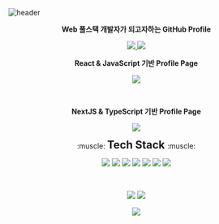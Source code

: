 ![header](https://capsule-render.vercel.app/api?type=waving&color=auto&height=300&section=header&text=Jaekyu%20Sim&fontSize=90&animation=fadeIn&fontAlignY=38&desc=Want%20to%20be%20Fullstack%20Developer&descAlignY=60&descAlign=62)

<p align='center'> <b>Web 풀스택 개발자가 되고자하는 GitHub Profile</b> </p>

<p align='center'>
  <a href="https://blog.naver.com/worb1605">
    <img src="https://img.shields.io/badge/Tech%20Blog%20-%234FC08D.svg?&style=for-the-badge&logo=Naver&logoColor=white"/>
  </a>
  <a href="https://github.com/Jaekyu-Sim">
    <img src="https://img.shields.io/badge/Github%20-%23000000.svg?&style=for-the-badge&logo=GitHub&logoColor=white"/>
  </a>
  <br/>
</p>
<p align='center'>
  <p align='center'> <b>React & JavaScript 기반 Profile Page</b> </p>
  <p align='center'>
  <a href="http://simjaekyu.site/">
    <img src="https://img.shields.io/badge/Portfolio Page(made with React&Javascript)%20-%23562100.svg?&style=for-the-badge&logo=React&logoColor=white"/>
  </a>
  </p>
  <br/>
  <p align='center'> <b>NextJS & TypeScript 기반 Profile Page</b> </p>
  <p align='center'>
  <a href="https://portfolio-typescript2-vlc7s6vvgq-uw.a.run.app/">
    <img src="https://img.shields.io/badge/Portfolio Page(made with React&Typescript)%20-%23235500.svg?&style=for-the-badge&logo=next.js&logoColor=white"/>
  </a>
  </p>
</p>

<p align='center'>:muscle: <b> <span style="font-size:150%">Tech Stack </span> </b> :muscle:</p>
<p align='center'>
  <p align='center'>
    <img src="https://img.shields.io/badge/React-3766AB?style=flat-square&logo=React&logoColor=white"/>
    <img src="https://img.shields.io/badge/NextJS-3766AB?style=flat-square&logo=next.js&logoColor=white"/>
    <img src="https://img.shields.io/badge/Javascript-3766AB?style=flat-square&logo=Javascript&logoColor=white"/>
    <img src="https://img.shields.io/badge/Spring Boot-3766AB?style=flat-square&logo=Spring Boot&logoColor=white"/>
    <img src="https://img.shields.io/badge/Java-3766AB?style=flat-square&logo=java&logoColor=white"/>
    <img src="https://img.shields.io/badge/Typescript-3766AB?style=flat-square&logo=Typescript&logoColor=white"/>
    <img src="https://img.shields.io/badge/Spring-3766AB?style=flat-square&logo=Spring&logoColor=white">
  </p>
  <br/>
  <p align='center'>
    <img src="https://img.shields.io/badge/Python-3766AB?style=flat-square&logo=Python&logoColor=white"/>
    <img src="https://img.shields.io/badge/Tensorflow-3766AB?style=flat-square&logo=Tensorflow&logoColor=white"/>
  </p>
  <p align='center'>
    <img src="https://img.shields.io/badge/Oracle SQL-3766AB?style=flat-square&logo=Oracle&logoColor=white"/>
  </p>
  
 </p>
 
 
 


<!-- <img src="https://img.shields.io/badge/쓰고자하는_텍스트-컬러코드?style=flat-square&logo=simpleicons에서_아이콘이름&logoColor=white"/></a>&nbsp  -->
<!--
**Jaekyu-Sim/Jaekyu-Sim** is a ✨ _special_ ✨ repository because its `README.md` (this file) appears on your GitHub profile.

Here are some ideas to get you started:

- 🔭 I’m currently working on ...
- 🌱 I’m currently learning ...
- 👯 I’m looking to collaborate on ...
- 🤔 I’m looking for help with ...
- 💬 Ask me about ...
- 📫 How to reach me: ...
- 😄 Pronouns: ...
- ⚡ Fun fact: ...
-->
